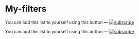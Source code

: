 # My-filters
You can add this list to yourself using this button — [![subscribe](https://img.shields.io/badge/-subscribe-red)](https://subscribe.adblockplus.org/?location=https://raw.githubusercontent.com/zouzou05/My-filters/master/My-filters.txt&title=My-filters)

You can add this list to yourself using this button — [![subscribe](https://img.shields.io/badge/-subscribe-red)](https://subscribe.adblockplus.org/?location=https://raw.githubusercontent.com/zouzou05/My-filters/master/My-filters.txt&title=My-filters)


